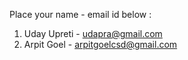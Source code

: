 Place your name - email id below :

1. Uday Upreti - udapra@gmail.com
2. Arpit Goel - arpitgoelcsd@gmail.com
